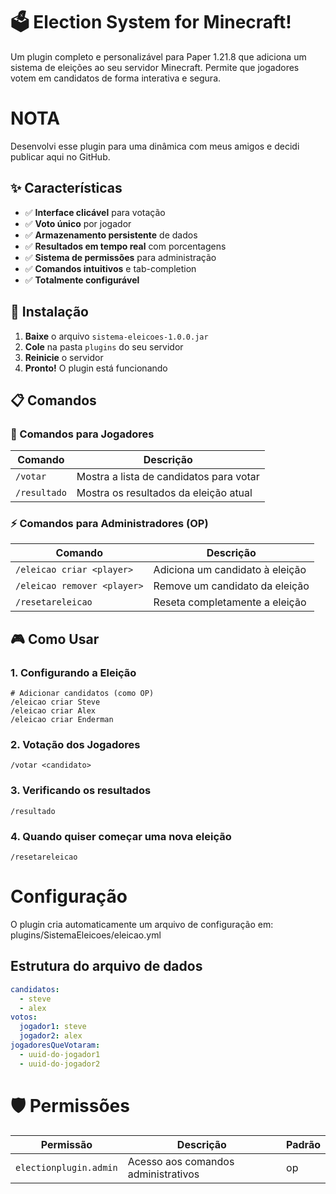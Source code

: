 # 🗳️ Election System for Minecraft!

Um plugin completo e personalizável para Paper 1.21.8 que adiciona um sistema de eleições ao seu servidor Minecraft. Permite que jogadores votem em candidatos de forma interativa e segura.

# NOTA

Desenvolvi esse plugin para uma dinâmica com meus amigos e decidi publicar aqui no GitHub.
 
## ✨ Características

- ✅ **Interface clicável** para votação
- ✅ **Voto único** por jogador
- ✅ **Armazenamento persistente** de dados
- ✅ **Resultados em tempo real** com porcentagens
- ✅ **Sistema de permissões** para administração
- ✅ **Comandos intuitivos** e tab-completion
- ✅ **Totalmente configurável**

## 🚀 Instalação

1. **Baixe** o arquivo `sistema-eleicoes-1.0.0.jar`
2. **Cole** na pasta `plugins` do seu servidor
3. **Reinicie** o servidor
4. **Pronto!** O plugin está funcionando

## 📋 Comandos

### 👤 Comandos para Jogadores

| Comando | Descrição |
|---------|-----------|
| `/votar` | Mostra a lista de candidatos para votar |
| `/resultado` | Mostra os resultados da eleição atual |

### ⚡ Comandos para Administradores (OP)

| Comando | Descrição |
|---------|-----------|
| `/eleicao criar <player>` | Adiciona um candidato à eleição |
| `/eleicao remover <player>` | Remove um candidato da eleição |
| `/resetareleicao` | Reseta completamente a eleição |

## 🎮 Como Usar

### 1. Configurando a Eleição
```mcfunction
# Adicionar candidatos (como OP)
/eleicao criar Steve
/eleicao criar Alex
/eleicao criar Enderman
```
### 2. Votação dos Jogadores
```mcfunction
/votar <candidato>
``` 
### 3. Verificando os resultados
```mcfunction
/resultado
```
### 4. Quando quiser começar uma nova eleição
```mcfunction
/resetareleicao
```

# Configuração

O plugin cria automaticamente um arquivo de configuração em:
plugins/SistemaEleicoes/eleicao.yml

## Estrutura do arquivo de dados
```yaml
candidatos:
  - steve
  - alex
votos:
  jogador1: steve
  jogador2: alex
jogadoresQueVotaram:
  - uuid-do-jogador1
  - uuid-do-jogador2
```

# 🛡️ Permissões

| Permissão | Descrição | Padrão |
|---------|-----------|----------|
| `electionplugin.admin` | Acesso aos comandos administrativos | op | 
